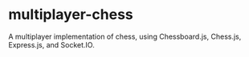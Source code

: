 # multiplayer-chess
A multiplayer implementation of chess, using Chessboard.js, Chess.js, Express.js, and Socket.IO.
